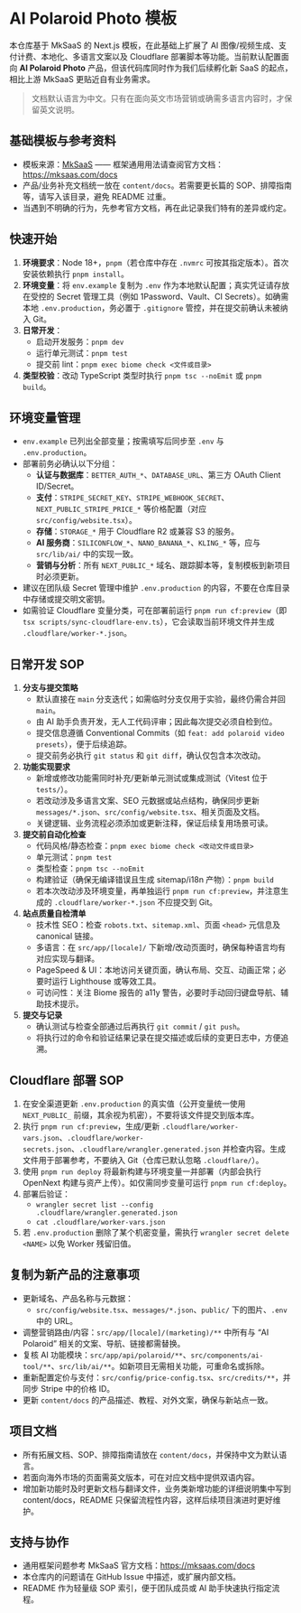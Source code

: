# AI Polaroid Photo 模板

本仓库基于 MkSaaS 的 Next.js 模板，在此基础上扩展了 AI 图像/视频生成、支付计费、本地化、多语言文案以及 Cloudflare 部署脚本等功能。当前默认配置面向 **AI Polaroid Photo** 产品，但该代码库同时作为我们后续孵化新 SaaS 的起点，相比上游 MkSaaS 更贴近自有业务需求。

> 文档默认语言为中文。只有在面向英文市场营销或确需多语言内容时，才保留英文说明。

## 基础模板与参考资料
- 模板来源：[MkSaaS](https://mksaas.com) —— 框架通用用法请查阅官方文档：<https://mksaas.com/docs>
- 产品/业务补充文档统一放在 `content/docs`。若需要更长篇的 SOP、排障指南等，请写入该目录，避免 README 过重。
- 当遇到不明确的行为，先参考官方文档，再在此记录我们特有的差异或约定。

## 快速开始
1. **环境要求**：Node 18+，`pnpm`（若仓库中存在 `.nvmrc` 可按其指定版本）。首次安装依赖执行 `pnpm install`。
2. **环境变量**：将 `env.example` 复制为 `.env` 作为本地默认配置；真实凭证请存放在受控的 Secret 管理工具（例如 1Password、Vault、CI Secrets）。如确需本地 `.env.production`，务必置于 `.gitignore` 管控，并在提交前确认未被纳入 Git。
3. **日常开发**：
   - 启动开发服务：`pnpm dev`
   - 运行单元测试：`pnpm test`
   - 提交前 lint：`pnpm exec biome check <文件或目录>`
4. **类型校验**：改动 TypeScript 类型时执行 `pnpm tsc --noEmit` 或 `pnpm build`。

## 环境变量管理
- `env.example` 已列出全部变量；按需填写后同步至 `.env` 与 `.env.production`。
- 部署前务必确认以下分组：
  - **认证与数据库**：`BETTER_AUTH_*`、`DATABASE_URL`、第三方 OAuth Client ID/Secret。
  - **支付**：`STRIPE_SECRET_KEY`、`STRIPE_WEBHOOK_SECRET`、`NEXT_PUBLIC_STRIPE_PRICE_*` 等价格配置（对应 `src/config/website.tsx`）。
  - **存储**：`STORAGE_*` 用于 Cloudflare R2 或兼容 S3 的服务。
  - **AI 服务商**：`SILICONFLOW_*`、`NANO_BANANA_*`、`KLING_*` 等，应与 `src/lib/ai/` 中的实现一致。
  - **营销与分析**：所有 `NEXT_PUBLIC_*` 域名、跟踪脚本等，复制模板到新项目时必须更新。
- 建议在团队级 Secret 管理中维护 `.env.production` 的内容，不要在仓库目录中存储或提交明文密钥。
- 如需验证 Cloudflare 变量分类，可在部署前运行 `pnpm run cf:preview`（即 `tsx scripts/sync-cloudflare-env.ts`），它会读取当前环境文件并生成 `.cloudflare/worker-*.json`。

## 日常开发 SOP
1. **分支与提交策略**
   - 默认直接在 `main` 分支迭代；如需临时分支仅用于实验，最终仍需合并回 `main`。
   - 由 AI 助手负责开发，无人工代码评审；因此每次提交必须自检到位。
   - 提交信息遵循 Conventional Commits（如 `feat: add polaroid video presets`），便于后续追踪。
   - 提交前务必执行 `git status` 和 `git diff`，确认仅包含本次改动。
2. **功能实现要求**
   - 新增或修改功能需同时补充/更新单元测试或集成测试（Vitest 位于 `tests/`）。
   - 若改动涉及多语言文案、SEO 元数据或站点结构，确保同步更新 `messages/*.json`、`src/config/website.tsx`、相关页面及文档。
   - 关键逻辑、业务流程必须添加或更新注释，保证后续复用场景可读。
3. **提交前自动化检查**
   - 代码风格/静态检查：`pnpm exec biome check <改动文件或目录>`
   - 单元测试：`pnpm test`
   - 类型检查：`pnpm tsc --noEmit`
   - 构建验证（确保无编译错误且生成 sitemap/i18n 产物）：`pnpm build`
   - 若本次改动涉及环境变量，再单独运行 `pnpm run cf:preview`，并注意生成的 `.cloudflare/worker-*.json` 不应提交到 Git。
4. **站点质量自检清单**
   - 技术性 SEO：检查 `robots.txt`、`sitemap.xml`、页面 `<head>` 元信息及 canonical 链接。
   - 多语言：在 `src/app/[locale]/` 下新增/改动页面时，确保每种语言均有对应实现与翻译。
   - PageSpeed & UI：本地访问关键页面，确认布局、交互、动画正常；必要时运行 Lighthouse 或等效工具。
   - 可访问性：关注 Biome 报告的 a11y 警告，必要时手动回归键盘导航、辅助技术提示。
5. **提交与记录**
   - 确认测试与检查全部通过后再执行 `git commit` / `git push`。
   - 将执行过的命令和验证结果记录在提交描述或后续的变更日志中，方便追溯。

## Cloudflare 部署 SOP
1. 在安全渠道更新 `.env.production` 的真实值（公开变量统一使用 `NEXT_PUBLIC_` 前缀，其余视为机密），不要将该文件提交到版本库。
2. 执行 `pnpm run cf:preview`，生成/更新 `.cloudflare/worker-vars.json`、`.cloudflare/worker-secrets.json`、`.cloudflare/wrangler.generated.json` 并检查内容。生成文件用于部署参考，不要纳入 Git（仓库已默认忽略 `.cloudflare/`）。
3. 使用 `pnpm run deploy` 将最新构建与环境变量一并部署（内部会执行 OpenNext 构建与资产上传）。如仅需同步变量可运行 `pnpm run cf:deploy`。
4. 部署后验证：
   - `wrangler secret list --config .cloudflare/wrangler.generated.json`
   - `cat .cloudflare/worker-vars.json`
5. 若 `.env.production` 删除了某个机密变量，需执行 `wrangler secret delete <NAME>` 以免 Worker 残留旧值。

## 复制为新产品的注意事项
- 更新域名、产品名称与元数据：
  - `src/config/website.tsx`、`messages/*.json`、`public/` 下的图片、`.env` 中的 URL。
- 调整营销路由/内容：`src/app/[locale]/(marketing)/**` 中所有与 “AI Polaroid” 相关的文案、导航、链接都需替换。
- 复核 AI 功能模块：`src/app/api/polaroid/**`、`src/components/ai-tool/**`、`src/lib/ai/**`。如新项目无需相关功能，可重命名或拆除。
- 重新配置定价与支付：`src/config/price-config.tsx`、`src/credits/**`，并同步 Stripe 中的价格 ID。
- 更新 `content/docs` 的产品描述、教程、对外文案，确保与新站点一致。

## 项目文档
- 所有拓展文档、SOP、排障指南请放在 `content/docs`，并保持中文为默认语言。
- 若面向海外市场的页面需英文版本，可在对应文档中提供双语内容。
- 增加新功能时及时更新文档与翻译文件，业务类新增功能的详细说明集中写到 content/docs，README 只保留流程性内容，这样后续项目演进时更好维护。

## 支持与协作
- 通用框架问题参考 MkSaaS 官方文档：<https://mksaas.com/docs>
- 本仓库内的问题请在 GitHub Issue 中描述，或扩展内部文档。
- README 作为轻量级 SOP 索引，便于团队成员或 AI 助手快速执行指定流程。
